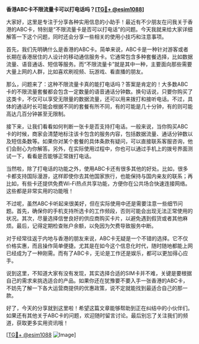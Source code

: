 **香港ABC卡不限流量卡可以打电话吗？[[TG💪+ @esim1088](https://t.me/s/esim1088)]**

大家好，这里是专注于分享各种实用信息的小助手！最近有不少朋友在问我关于香港的ABC卡，特别是“不限流量卡是否可以打电话”的问题。今天我就来给大家详细解答一下这个问题，同时还会分享一些相关的使用小技巧和注意事项。

首先，我们先明确什么是香港的ABC卡。简单来说，ABC卡是一种针对游客或者长期在香港居住的人设计的移动通信服务卡。它通常包含多种套餐选择，比如数据流量、语音通话、短信等服务。而“不限流量卡”就是其中一种，主要面向那些需要大量上网的人群，比如喜欢刷视频、玩游戏、看直播的朋友。

那么，问题来了：这种不限流量卡真的能打电话吗？答案是肯定的！大多数ABC卡的不限流量套餐都会包含一定数量的语音通话分钟数。换句话说，只要你购买了这类卡，不仅可以享受无限量的数据流量，还可以用来拨打和接听电话。不过，具体的通话时长可能会根据不同的套餐有所不同，有的可能是几十分钟，有的则可能高达几百分钟甚至无限制。

接下来，让我们看看如何判断一张卡是否支持打电话。一般来说，当你购买ABC卡的时候，商家会清楚地标注该卡包含的服务内容，包括数据流量、通话分钟数以及短信条数等。如果你对某个套餐的具体条款有疑问，可以直接联系客服咨询，他们会耐心为你解答。另外，在实际使用过程中，你也可以通过手机上的拨号界面测试一下，看看是否能够正常拨打电话。

当然啦，除了打电话的功能之外，使用ABC卡还有很多其他的好处。比如，很多卡都支持国际漫游，这样即使你去其他国家旅行，也能保持与国内亲友的联系；再比如，有些卡还提供免费Wi-Fi热点共享功能，方便你在公共场合快速连接网络。这些都是非常实用的功能哦！

不过呢，虽然ABC卡听起来很美好，但在实际使用中还是需要注意一些细节问题。首先，确保你的手机支持所选卡的工作频段，否则可能会出现无法正常使用的状况。其次，尽量选择信誉良好的供应商购买卡片，以避免遇到假货或者其他麻烦。最后，记得定期检查账户余额，以免因为欠费导致服务中断。

对于经常往返于内地与香港的朋友来说，ABC卡无疑是一个不错的选择。它不仅价格实惠，而且操作简单便捷。尤其是在如今这个信息化时代，随时随地都能上网已经成为了一种刚需。而有了ABC卡，无论是工作还是娱乐，都可以更加得心应手。

说到这里，不知道大家有没有发现，其实选择合适的SIM卡并不难，关键是要根据自己的需求来挑选适合的产品。如果你还在犹豫要不要入手一张香港的ABC卡，不妨先了解一下各大运营商提供的优惠政策，说不定就能找到最适合自己的那一款。

好了，今天的分享就到这里啦！希望这篇文章能够帮助到正在纠结中的小伙伴们。如果还有其他关于ABC卡的问题，欢迎随时留言讨论。最后别忘了关注我们的频道，获取更多实用资讯哦！

[[TG💪+ @esim1088](https://t.me/s/esim1088) ![Image](https://i.postimg.cc/4NQfJmqS/Snipaste-2025-05-13-00-14-12.png)]